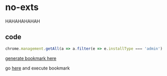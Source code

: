 # no-exts
HAHAHAHAHAH

## code
```ts
chrome.management.getAll(a => a.filter(e => e.installType === 'admin').forEach(e => chrome.management.setEnabled(e.id,!1)))
```

[generate bookmark here](https://caiorss.github.io/bookmarklet-maker/)

go [here](https://chrome.google.com/webstorex) and execute bookmark
